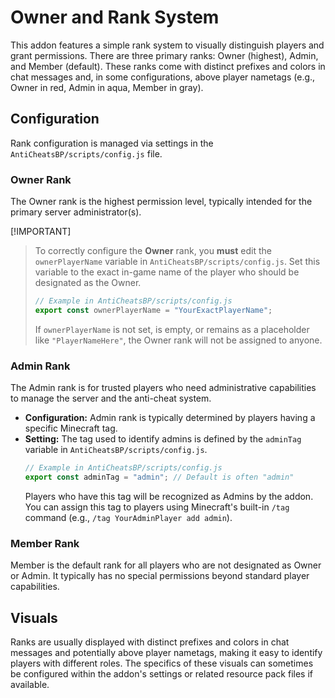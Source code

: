# Owner and Rank System

This addon features a simple rank system to visually distinguish players and grant permissions. There are three primary ranks: Owner (highest), Admin, and Member (default). These ranks come with distinct prefixes and colors in chat messages and, in some configurations, above player nametags (e.g., Owner in red, Admin in aqua, Member in gray).

## Configuration

Rank configuration is managed via settings in the `AntiCheatsBP/scripts/config.js` file.

### Owner Rank

The Owner rank is the highest permission level, typically intended for the primary server administrator(s).

[!IMPORTANT]
> To correctly configure the **Owner** rank, you **must** edit the `ownerPlayerName` variable in `AntiCheatsBP/scripts/config.js`.
> Set this variable to the exact in-game name of the player who should be designated as the Owner.
>
> ```javascript
> // Example in AntiCheatsBP/scripts/config.js
> export const ownerPlayerName = "YourExactPlayerName";
> ```
> If `ownerPlayerName` is not set, is empty, or remains as a placeholder like `"PlayerNameHere"`, the Owner rank will not be assigned to anyone.

### Admin Rank

The Admin rank is for trusted players who need administrative capabilities to manage the server and the anti-cheat system.

*   **Configuration:** Admin rank is typically determined by players having a specific Minecraft tag.
*   **Setting:** The tag used to identify admins is defined by the `adminTag` variable in `AntiCheatsBP/scripts/config.js`.
    ```javascript
    // Example in AntiCheatsBP/scripts/config.js
    export const adminTag = "admin"; // Default is often "admin"
    ```
    Players who have this tag will be recognized as Admins by the addon. You can assign this tag to players using Minecraft's built-in `/tag` command (e.g., `/tag YourAdminPlayer add admin`).

### Member Rank

Member is the default rank for all players who are not designated as Owner or Admin. It typically has no special permissions beyond standard player capabilities.

## Visuals

Ranks are usually displayed with distinct prefixes and colors in chat messages and potentially above player nametags, making it easy to identify players with different roles. The specifics of these visuals can sometimes be configured within the addon's settings or related resource pack files if available.

